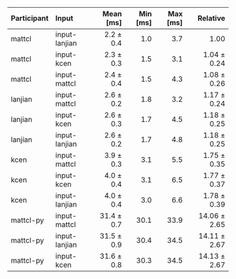 | Participant | Input | Mean [ms] | Min [ms] | Max [ms] | Relative |
|:---|:---|---:|---:|---:|---:|
| mattcl | input-lanjian | 2.2 ± 0.4 | 1.0 | 3.7 | 1.00 |
| mattcl | input-kcen | 2.3 ± 0.3 | 1.5 | 3.1 | 1.04 ± 0.24 |
| mattcl | input-mattcl | 2.4 ± 0.4 | 1.5 | 4.3 | 1.08 ± 0.26 |
| lanjian | input-mattcl | 2.6 ± 0.2 | 1.8 | 3.2 | 1.17 ± 0.24 |
| lanjian | input-kcen | 2.6 ± 0.3 | 1.7 | 4.5 | 1.18 ± 0.25 |
| lanjian | input-lanjian | 2.6 ± 0.2 | 1.7 | 4.8 | 1.18 ± 0.25 |
| kcen | input-mattcl | 3.9 ± 0.3 | 3.1 | 5.5 | 1.75 ± 0.35 |
| kcen | input-kcen | 4.0 ± 0.4 | 3.1 | 6.5 | 1.77 ± 0.37 |
| kcen | input-lanjian | 4.0 ± 0.4 | 3.0 | 6.6 | 1.78 ± 0.39 |
| mattcl-py | input-mattcl | 31.4 ± 0.7 | 30.1 | 33.9 | 14.06 ± 2.65 |
| mattcl-py | input-lanjian | 31.5 ± 0.9 | 30.4 | 34.5 | 14.11 ± 2.67 |
| mattcl-py | input-kcen | 31.6 ± 0.8 | 30.3 | 34.5 | 14.13 ± 2.67 |
